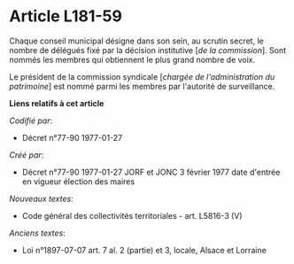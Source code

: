 # Article L181-59

Chaque conseil municipal désigne dans son sein, au scrutin secret, le nombre de délégués fixé par la décision institutive
[*de la commission*]. Sont nommés les membres qui obtiennent le plus grand nombre de voix. 

Le président de la commission syndicale [*chargée de l'administration du patrimoine*] est nommé parmi les membres par
l'autorité de surveillance.

**Liens relatifs à cet article**

_Codifié par_:

  - Décret n°77-90 1977-01-27

_Créé par_:

  - Décret n°77-90 1977-01-27 JORF et JONC 3 février 1977 date d'entrée en vigueur élection des maires

_Nouveaux textes_:

  - Code général des collectivités territoriales - art. L5816-3 (V)

_Anciens textes_:

  - Loi n°1897-07-07 art. 7 al. 2 (partie) et 3, locale, Alsace et Lorraine
